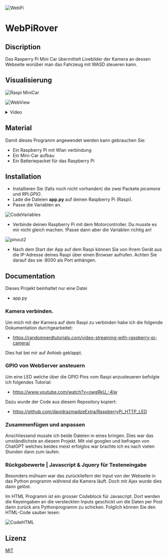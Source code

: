![WebPi](https://github.com/NathZenh/WebPiRover/assets/46894591/07e1f6d5-aca2-45ab-937c-b88e44dba939)

# WebPiRover

## Discription
Das Rasperry Pi Mini Car übermittelt Livebilder der Kamera an dessen Webseite worüber man das Fahrzeug mit WASD steueren kann.

## Visualisierung
![Raspi MiniCar](https://github.com/NathZenh/WebPiRover/assets/46894591/d74a46c6-a0a0-4256-8c96-27ed9bc5c719)


![WebView](https://github.com/NathZenh/WebPiRover/assets/46894591/02a4f395-c886-4206-9343-beaa665c8bb4)


<details>
  <summary>Video</summary>
  coming soon
</details>

## Material
Damit dieses Programm angewendet werden kann gebrauchen Sie:
- Ein Raspberry Pi mit Wlan verbindung
- Ein Mini-Car aufbau
- Ein Batteriepacket für das Raspberry Pi

## Installation
- Installieren Sie (falls noch nicht vorhanden) die zwei Packete *picamera* und *RPi.GPIO*.
- Lade die Dateien **app.py** auf deinen Raspberry Pi (Raspi).
- Passe die Variablen an.

![CodeVariables](https://github.com/NathZenh/WebPiRover/assets/46894591/95af7f05-d5a8-41b5-94c0-4cad5eaa07e9)


- Verbinde deinen Raspberry Pi mit dem Motorcontroller. Du musste es mir nicht gleich machen. !Passe dann aber die Variablen richtig an!

![pinout2](https://github.com/NathZenh/WebPiRover/assets/46894591/7737d144-a787-4287-a419-e274fc234d56)

- Nach dem Start der App auf dem Raspi können Sie von Ihrem Gerät aus die IP-Adresse deines Raspi über einen Browser aufrufen.
  Achten Sie darauf das sie :8000 als Port anhängen.
## Documentation
Dieses Projekt beinhaltet nur eine Datei
- app.py

### Kamera verbinden.
Um mich mit der Kamera auf dem Raspi zu verbinden habe ich die folgende Dokumentation durchgearbeitet:
- https://randomnerdtutorials.com/video-streaming-with-raspberry-pi-camera/

Dies hat bei mir auf Anhieb geklappt.

### GPIO von WebServer ansteuern
Um eine LED welche über die GPIO Pins vom Raspi anzusteueren befolgte ich folgendes Tutorial:
- https://www.youtube.com/watch?v=owgRkU_-4lw

Dazu wurde der Code aus diesem Repository kopiert:
- https://github.com/davidrazmadzeExtra/RaspberryPi_HTTP_LED

### Zusammenfügen und anpassen
Anschliessend musste ich beide Dateien in eines bringen. Dies war das umständlichste an diesem Projekt.
Mit viel googlen und befragen von ChatGPT welches beides meist erfolglos war brachte ich es nach vielen Stunden dann zum laufen.

### Rückgabewerte | Javascript & Jquery für Testeneingabe
Besonders mühsam war das zurückliefern der Input von der Webseite in das Python programm während die Kamera läuft. Doch mit Ajax wurde dies dann gelöst.

Im HTML Programm ist ein grosser Codeblock für Javascript. Dort werden die Keyeingaben an die versteckten Inputs geschickt um die Daten per Post dann zurück ans Pythonprogramm zu schicken.
Folglich können Sie den HTML-Code sauber lesen:

![CodeHTML](https://github.com/NathZenh/WebPiRover/assets/46894591/f18ec0c7-18fa-466f-91ff-598cb14d0bdb)


## Lizenz
[MIT](https://choosealicense.com/licenses/mit/)
